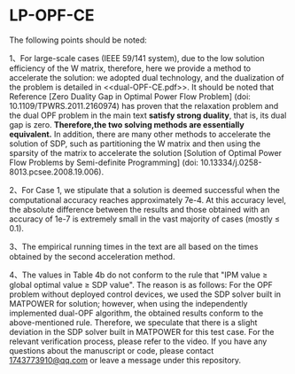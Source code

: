 # LP-OPF-CE

The following points should be noted:

  1、For large-scale cases (IEEE 59/141 system), due to the low solution efficiency of the W matrix, therefore, here we provide a method to accelerate the solution: we adopted dual technology, and the dualization of 
  the problem is  detailed in <<dual-OPF-CE.pdf>>. It should be noted that Reference [Zero Duality Gap in Optimal Power Flow Problem] (doi: 10.1109/TPWRS.2011.2160974) has proven 
  that the relaxation problem and the dual OPF problem in the main text **satisfy strong duality**, that is, its dual gap is zero. **Therefore,the two solving methods are essentially 
  equivalent.**  In addition, there are many other methods to accelerate the solution of SDP, such as partitioning the W matrix and then using the sparsity of the matrix to 
  accelerate the solution [Solution of Optimal Power Flow Problems by Semi-definite Programming] (doi: 10.13334/j.0258-8013.pcsee.2008.19.006).

  2、For Case 1, we stipulate that a solution is deemed successful when the computational accuracy reaches approximately 7e-4. At this accuracy level, the absolute difference between the results and those obtained with an accuracy of 1e-7 is extremely small in the vast majority of cases (mostly ≤ 0.1).

  3、The empirical running times in the text are all based on the times obtained by the second acceleration method.

  4、The values in Table 4b do not conform to the rule that "IPM value ≥ global optimal value ≥ SDP value". The reason is as follows: For the OPF problem without deployed control devices, we used the SDP solver built in MATPOWER for solution; however, when using the independently implemented dual-OPF algorithm, the obtained results conform to the above-mentioned rule. Therefore, we speculate that there is a slight deviation in the SDP solver built in MATPOWER for this test case. For the relevant verification process, please refer to the video.
If you have any questions about the manuscript or code, please contact 1743773910@qq.com or leave a message under this repository.
